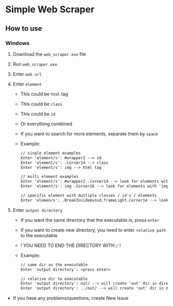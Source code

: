 # Simple Web Scraper

## How to use

### Windows

1. Download the `web_scraper.exe` file
2. Run `web_scraper.exe`
3. Enter `web url`
4. Enter `element`

    - This could be `html` tag
    - This could be `class`
    - This could be `id`
    - Or everything combined

    - If you want to search for more elements, separate them by `space`
    - Example:

        ```txt
        // single element examples
        Enter 'element/s': #wrapper2 --> id
        Enter 'element/s': .Corner14 --> class
        Enter 'element/s': img --> html tag

        // multi element examples
        Enter 'element/s': #wrapper2 .Corner14 --> look for elements with 'wrapper2' id or 'Corner14' class
        Enter 'element/s': img .Corner16 --> look for elements with 'img' tag or 'Corner16' class

        // specific element with multiple classes / id's / elements
        Enter 'elemen/s': .BreakInsideAvoid.frameLight.Corner14 --> look for elements with classes 'BreakInsideAvoid', 'frameLight' and 'Corner14'
        ```

5. Enter `output directory`

    - If you want the same directory that the executable is, press `enter`
    - If you want to create new directory, you need to enter `relative path` to the executable
    - ! YOU NEED TO END THE DIRECTORY WITH `/` !
    - Example:

        ```txt
        // same dir as the executable
        Enter 'output directory': <press enter>

        // relative dir to executable
        Enter 'output directory': out/ --> will create 'out' dir in directory that the executable is
        Enter 'output directory': ../out/ --> will create 'out' dir in directory before that directory the executable is
        ```

- If you have any problems/questions, create New Issue

